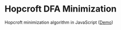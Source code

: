 # Hopcroft DFA Minimization

Hopcroft minimization algorithm in JavaScript ([Demo](https://federkem.github.io/Hopcroft_DFA_Minimization/)) 
